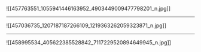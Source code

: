 ![[457763551_1055941446163952_4903449009477798201_n.jpg]]
___
![[457036735_1207187187266109_1219363262059323871_n.jpg]]
___
![[458995534_405622385528842_7117229520894649945_n.jpg]]